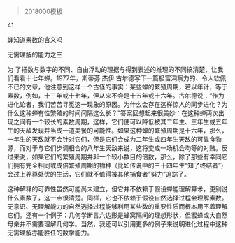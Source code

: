 # 
> 2018000模板




41

蝉知道素数的含义吗

无需理解的能力之三


为 了把数与数字的不同、自由浮动的理据与得到表述的推理的不同搞清楚，让我们看看十七年蝉。1977年，斯蒂芬·杰伊·古尔德写下一篇极富洞察力的、令人钦佩不已的文章，他注意到这样一个古怪的事实：某些蝉的繁殖周期，若以年计，等于素数，例如，十三年或十七年，但从来不会是十五年或十六年。古尔德说：“作为进化论者，我们苦苦寻觅这一现象的原因。为什么会存在这样惊人的同步进化？为什么这种蝉有性繁殖的时间间隔这么长？”答案回想起来很美妙：在这种蝉两次出现之间有一个较长的素数周期，这样，它们便可以降低被其二年生、三年生或五年生的天敌发现并当成一道美餐的可能性。如果这种蝉的繁殖周期是十六年，那么，一年生的天敌就不会针对它们，但是它们会成为二年生或四年生天敌的可靠食物源，而对于与它们步调相合的八年生天敌来说，这将变成一场机会均等的对赌。反过来说，如果它们的繁殖周期并非一个较小数目的倍数，那么，除了那些有幸同它们拥有完全相同或成倍繁殖周期的物种（比如传说中的三十四年生“知了终结者”）会过上养尊处优的生活，它们就不值得被其他捕食者“努力”追踪了。

这种解释的可靠性虽然可能尚未建立，但它并不依赖于假设蝉能理解算术，更别说什么素数了，这一点很清楚。同样，它也不依赖于假设自然选择过程会理解素数。无意识、无理解能力的自然选择过程能够利用某些数的重要性质而根本用不着理解它们。还有一个例子：几何学断言六边形是蜂窝隔间的理想形状，但蜜蜂或大自然母亲并不需要理解几何学。当然，我还可以引用更多的例子来说明进化过程中这种无需理解亦能胜任的数学能力。

